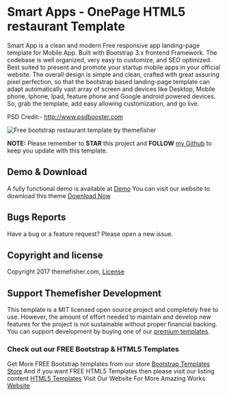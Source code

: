 # Smart Apps - OnePage HTML5 restaurant Template

Smart App is a clean and modern Free responsive app landing-page template for Mobile App. Built with Bootstrap 3.x frontend Framework. The codebase is well organized, very easy to customize, and SEO optimized. Best suited to present and promote your startup mobile apps in your official website. The overall design is simple and clean, crafted with great assuring pixel perfection, so that the bootstrap based landing-page template can adapt automatically vast array of screen and devices like Desktop, Mobile phone, Iphone, Ipad, feature phone and Google android powered devices. So, grab the template, add easy allowing customization, and go live.

PSD Credit:- http://www.psdbooster.com

<img src="https://cloud.githubusercontent.com/assets/10640964/5988570/4049a0a6-a990-11e4-9eff-7d65413105eb.jpg" alt="Free bootstrap restaurant template by themefisher">

**NOTE:** Please remember to **STAR** this project and **FOLLOW** [my Github](https://github.com/themefisher) to keep you update with this template.

## Demo & Download 

A fully functional demo is available at <a href="http://demo.themefisher.com/demos/?theme=small-apps">Demo</a>
You can visit our website to download this theme <a href="https://themefisher.com/products/small-apps-free-app-landing-page-template/">Download Now</a>
 


## Bugs Reports

Have a bug or a feature request? Please open a new issue.

## Copyright and license

Copyright 2017 themefisher.com, <a target="_blank" href="https://themefisher.com/license">License</a>

## Support Themefisher Development
This template is a MIT licensed open source project and completely free to use. However, the amount of effort needed to maintain and develop new features for the project is not sustainable without proper financial backing. You can support development by buying one of our [premium templates](https://themefisher.com/premium-templates/).


### Check out our FREE Bootstrap & HTML5 Templates
Get More FREE Bootstrap templates from our store <a href="https://themefisher.com/free-bootstrap-templates">Bootstrap Templates Store</a>
And if you want FREE HTML5 Templates then please visit our listing content <a href="https://themefisher.com/best-free-html5-templates-2016/">HTML5 Templates</a>
Visit Our Website For More Amazing Works
<a href="https://themefisher.com">Website</a>
